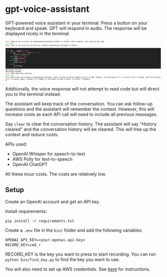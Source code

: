 # gpt-voice-assistant
GPT-powered voice assistant in your terminal.
Press a button on your keyboard and speak. GPT will respond in audio. The response will be displayed nicely in the terminal.

![Alt Text](img/example.png)

Additionally, the voice response will not attempt to read code but will direct you to the terminal instead.

The assistant will keep track of the conversation. You can ask follow-up questions and the assistant will remember the context. However, this will increase costs as each API call will need to include all previous messages. 

Say `clear` to clear the conversation history. The assistant will say "History cleared" and the conversation history will be cleared. This will free up the context and reduce costs.

APIs used:
* OpenAI Whisper for speech-to-text
* AWS Polly for text-to-speech
* OpenAI ChatGPT

All these incur costs. The costs are relatively low.

## Setup

Create an OpenAI account and get an API key. 

Install requirements:

```
pip install -r requirements.txt
```

Create a `.env` file in the `bin/` folder and add the following variables:

```
OPENAI_API_KEY=<your-openai-api-key>
RECORD_KEY=cmd_r
```

RECORD_KEY is the key you want to press to start recording. You can run `python bin/find_key.py` to find the key you want to use.

You will also need to set up AWS credentials. See [here](https://docs.aws.amazon.com/polly/latest/dg/setup-aws-cli.html) for instructions.

